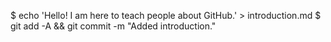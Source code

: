 $ echo 'Hello! I am here to teach people about GitHub.' > introduction.md
$ git add -A && git commit -m "Added introduction."
